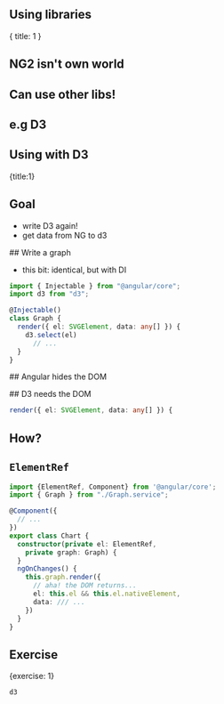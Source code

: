 ## Using libraries
{ title: 1 }

## NG2 isn't own world

## Can use other libs!

## e.g D3

## Using with D3
{title:1}

## Goal

- write D3 again!
- get data from NG to d3

## Write a graph

- this bit: identical, but with DI

```typescript
import { Injectable } from "@angular/core";
import d3 from "d3";

@Injectable()
class Graph {
  render({ el: SVGElement, data: any[] }) {
    d3.select(el)
      // ...
  }
}
```

## Angular hides the DOM

## D3 needs the DOM

```typescript
render({ el: SVGElement, data: any[] }) {
```

## How?

## `ElementRef`

```typescript
import {ElementRef, Component} from '@angular/core';
import { Graph } from "./Graph.service";

@Component({
  // ...
})
export class Chart {
  constructor(private el: ElementRef, 
    private graph: Graph) {
  }
  ngOnChanges() {
    this.graph.render({
      // aha! the DOM returns...
      el: this.el && this.el.nativeElement,
      data: /// ...
    })
  }
}
```

## Exercise
{exercise: 1}

    d3
